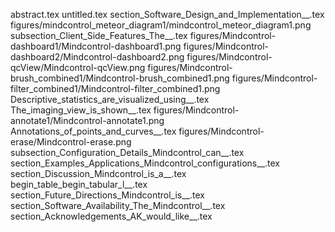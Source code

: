 abstract.tex
untitled.tex
section_Software_Design_and_Implementation__.tex
figures/mindcontrol_meteor_diagram1/mindcontrol_meteor_diagram1.png
subsection_Client_Side_Features_The__.tex
figures/Mindcontrol-dashboard1/Mindcontrol-dashboard1.png
figures/Mindcontrol-dashboard2/Mindcontrol-dashboard2.png
figures/Mindcontrol-qcView/Mindcontrol-qcView.png
figures/Mindcontrol-brush_combined1/Mindcontrol-brush_combined1.png
figures/Mindcontrol-filter_combined1/Mindcontrol-filter_combined1.png
Descriptive_statistics_are_visualized_using__.tex
The_imaging_view_is_shown__.tex
figures/Mindcontrol-annotate1/Mindcontrol-annotate1.png
Annotations_of_points_and_curves__.tex
figures/Mindcontrol-erase/Mindcontrol-erase.png
subsection_Configuration_Details_Mindcontrol_can__.tex
section_Examples_Applications_Mindcontrol_configurations__.tex
section_Discussion_Mindcontrol_is_a__.tex
begin_table_begin_tabular_l__.tex
section_Future_Directions_Mindcontrol_is__.tex
section_Software_Availability_The_Mindcontrol__.tex
section_Acknowledgements_AK_would_like__.tex